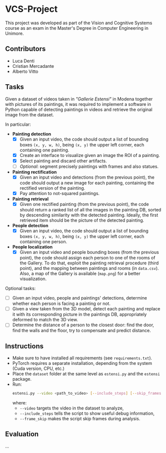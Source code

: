 # VCS-Project
This project was developed as part of the Vision and Cognitive Systems course as an exam in the Master's Degree in Computer Engineering in Unimore.

## Contributors
- Luca Denti
- Cristian Mercadante
- Alberto Vitto

## Tasks
Given a dataset of videos taken in _"Gallerie Estensi"_ in Modena together with pictures of its paintings, it was required to implement a software in Python capable of detecting paintings in videos and retrieve the original image from the dataset.

In particular:
- **Painting detection**
    - [x] Given an input video, the code should output a list of bounding boxes `(x, y, w, h)`, being `(x, y)` the upper left corner, each containing one painting.
    - [x] Create an interface to visualize given an image the ROI of a painting.
    - [x] Select painting and discard other artifacts.
    - [ ] _Optional_: segment precisely paintings with frames and also statues.
- **Painting rectification**
    - [x] Given an input video and detections (from the previous point), the code should output a new image for each painting, containing the rectified version of the painting.
    - [x] Pay attention to not-squared paintings.
- **Painting retrieval**
    - [x] Given one rectified painting (from the previous point), the code should return a ranked list of all the images in the painting DB, sorted by descending similarity with the detected painting. Ideally, the first retrieved item should be the picture of the detected painting.
- **People detection**
    - [x] Given an input video, the code should output a list of bounding boxes `(x, y, w, h)`, being `(x, y)` the upper left corner, each containing one person.
- **People localization**
    - [x] Given an input video and people bounding boxes (from the previous point), the code should assign each person to one of the rooms of the Gallery. To do that, exploit the painting retrieval procedure (third point), and the mapping between paintings and rooms (in `data.csv`). Also, a map of the Gallery is available (`map.png`) for a better visualization.
    
Optional tasks:
- [ ] Given an input video, people and paintings' detections, determine whether each person is facing a painting or not.
- [ ] Given a view taken from the 3D model, detect each painting and replace it with its corresponding picture in the paintings DB, appropriately deformed to match the 3D view.
- [ ] Determine the distance of a person to the closest door: find the door, find the walls and the floor, try to compensate and predict distance.

## Instructions
- Make sure to have installed all requirements (see `requirements.txt`).
- PyTorch requires a separate installation, depending from the system (Cuda version, CPU, etc.)
- Place the `dataset` folder at the same level as `estensi.py` and the `estensi` package.
- Run:
  ```bash
  estensi.py --video <path_to_video> [--include_steps] [--skip_frames]
  ```
  where:
  - `--video` targets the video in the dataset to analyze,
  - `--include_steps` tells the script to show useful debug information,
  - `--frame_skip` makes the script skip frames during analysis. 

## Evaluation
...
